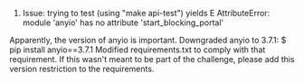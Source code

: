 1. Issue: trying to test (using "make api-test") yields
E           AttributeError: module 'anyio' has no attribute 'start_blocking_portal'

Apparently, the version of anyio is important. Downgraded anyio to 3.7.1:
$ pip install anyio==3.7.1
Modified requirements.txt to comply with that requirement. If this wasn't meant to be part of the challenge, please add this version restriction to the requirements.


